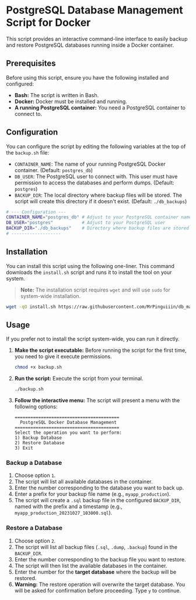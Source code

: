 # PostgreSQL Database Management Script for Docker

This script provides an interactive command-line interface to easily backup and restore PostgreSQL databases running inside a Docker container.

## Prerequisites

Before using this script, ensure you have the following installed and configured:

-   **Bash:** The script is written in Bash.
-   **Docker:** Docker must be installed and running.
-   **A running PostgreSQL container:** You need a PostgreSQL container to connect to.

## Configuration

You can configure the script by editing the following variables at the top of the `backup.sh` file:

-   `CONTAINER_NAME`: The name of your running PostgreSQL Docker container. (Default: `postgres_db`)
-   `DB_USER`: The PostgreSQL user to connect with. This user must have permission to access the databases and perform dumps. (Default: `postgres`)
-   `BACKUP_DIR`: The local directory where backup files will be stored. The script will create this directory if it doesn't exist. (Default: `./db_backups`)

```bash
# --- Configuration ---
CONTAINER_NAME="postgres_db" # Adjust to your PostgreSQL container name
DB_USER="postgres"           # Adjust to your PostgreSQL user
BACKUP_DIR="./db_backups"    # Directory where backup files are stored
# -------------------
```

## Installation

You can install this script using the following one-liner. This command downloads the `install.sh` script and runs it to install the tool on your system.

> **Note:** The installation script requires `wget` and will use `sudo` for system-wide installation.

```sh
wget -qO install.sh https://raw.githubusercontent.com/MrPinguiiin/db_manager/main/install.sh && chmod +x install.sh && sudo ./install.sh
```

## Usage

If you prefer not to install the script system-wide, you can run it directly.

1.  **Make the script executable:**
    Before running the script for the first time, you need to give it execute permissions.

    ```sh
    chmod +x backup.sh
    ```

2.  **Run the script:**
    Execute the script from your terminal.

    ```sh
    ./backup.sh
    ```

3.  **Follow the interactive menu:**
    The script will present a menu with the following options:

    ```
    ========================================
      PostgreSQL Docker Database Management
    ========================================
    Select the operation you want to perform:
    1) Backup Database
    2) Restore Database
    3) Exit
    ```

### Backup a Database

1.  Choose option `1`.
2.  The script will list all available databases in the container.
3.  Enter the number corresponding to the database you want to back up.
4.  Enter a prefix for your backup file name (e.g., `myapp_production`).
5.  The script will create a `.sql` backup file in the configured `BACKUP_DIR`, named with the prefix and a timestamp (e.g., `myapp_production_20231027_103000.sql`).

### Restore a Database

1.  Choose option `2`.
2.  The script will list all backup files (`.sql`, `.dump`, `.backup`) found in the `BACKUP_DIR`.
3.  Enter the number corresponding to the backup file you want to restore.
4.  The script will then list the available databases in the container.
5.  Enter the number for the **target database** where the backup will be restored.
6.  **Warning:** The restore operation will overwrite the target database. You will be asked for confirmation before proceeding. Type `y` to continue. 